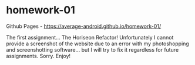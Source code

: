 # homework-01

Github Pages - https://average-android.github.io/homework-01/

The first assignment... The Horiseon Refactor!
Unfortunately I cannot provide a screenshot of the website due to an error with my photoshopping and screenshotting software... but I will try to fix it regardless for future assignments. Sorry.
Enjoy!
